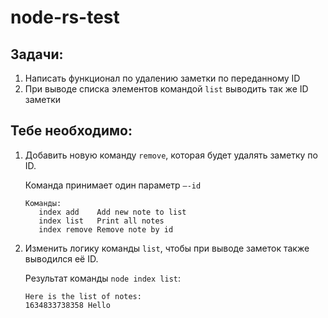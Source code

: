 # node-rs-test



## Задачи:
1. Написать функционал по удалению заметки по переданному ID
2. При выводе списка элементов командой `list` выводить так же ID заметки

## Тебе необходимо:

1. Добавить новую команду `remove`, которая будет удалять заметку по ID.

    Команда принимает один параметр `—-id`
    ```
   Команды:
       index add	Add new note to list
       index list   Print all notes
       index remove Remove note by id
   ```
2.  Изменить логику команды `list`, чтобы при выводе заметок также выводился её ID.

    Результат команды `node index list`:
    ```
    Here is the list of notes:
    1634833738358 Hello
    ```

